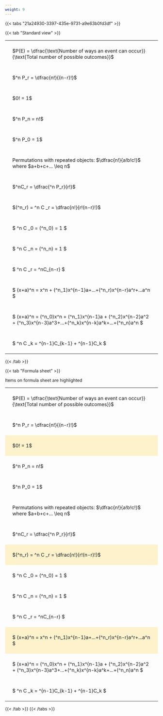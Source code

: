 ```yaml
---
weight: 9
---
```


{{< tabs "21a24930-3397-435e-9731-a9e63b0fd3df" >}}

{{< tab "Standard view" >}}

<style type="text/css">
#T_c816f th.col_heading {
  text-align: left;
  font-size: 1em;
}
#T_c816f td {
  text-align: left;
  font-size: 1em;
  padding: 1.5em;
}
</style>
<table id="T_c816f">
  <thead>
  </thead>
  <tbody>
    <tr>
      <td id="T_c816f_row0_col0" class="data row0 col0" >$P(E) = \dfrac{\text{Number of ways an event can occur}}{\text{Total number of possible outcomes}}$</td>
    </tr>
    <tr>
      <td id="T_c816f_row1_col0" class="data row1 col0" >$^n P_r = \dfrac{n!}{(n-r)!}$</td>
    </tr>
    <tr>
      <td id="T_c816f_row2_col0" class="data row2 col0" >$0! = 1$</td>
    </tr>
    <tr>
      <td id="T_c816f_row3_col0" class="data row3 col0" >$^n P_n = n!$</td>
    </tr>
    <tr>
      <td id="T_c816f_row4_col0" class="data row4 col0" >$^n P_0 = 1$</td>
    </tr>
    <tr>
      <td id="T_c816f_row5_col0" class="data row5 col0" >Permutations with repeated objects: $\dfrac{n!}{a!b!c!}$ where $a+b+c+... \leq n$</td>
    </tr>
    <tr>
      <td id="T_c816f_row6_col0" class="data row6 col0" >$^nC_r = \dfrac{^n P_r}{r!}$</td>
    </tr>
    <tr>
      <td id="T_c816f_row7_col0" class="data row7 col0" >$(^n_r) = ^n C _r = \dfrac{n!}{r!(n-r)!}$</td>
    </tr>
    <tr>
      <td id="T_c816f_row8_col0" class="data row8 col0" >$ ^n C _0 = (^n_0) = 1 $</td>
    </tr>
    <tr>
      <td id="T_c816f_row9_col0" class="data row9 col0" >$ ^n C _n = (^n_n) = 1 $</td>
    </tr>
    <tr>
      <td id="T_c816f_row10_col0" class="data row10 col0" >$ ^n C _r = ^nC_{n-r} $</td>
    </tr>
    <tr>
      <td id="T_c816f_row11_col0" class="data row11 col0" >$ (x+a)^n = x^n + (^n_1)x^{n-1}a+...+(^n_r)x^{n-r}a^r+...a^n    $</td>
    </tr>
    <tr>
      <td id="T_c816f_row12_col0" class="data row12 col0" >$ (x+a)^n = (^n_0)x^n + (^n_1)x^{n-1}a + (^n_2)x^{n-2}a^2 + (^n_3)x^{n-3}a^3+...+(^n_k)x^{n-k}a^k+...+(^n_n)a^n $</td>
    </tr>
    <tr>
      <td id="T_c816f_row13_col0" class="data row13 col0" >$ ^n C _k = ^{n-1}C_{k-1} + ^{n-1}C_k $</td>
    </tr>
  </tbody>
</table>
{{< /tab >}}

{{< tab "Formula sheet" >}}

Items on formula sheet are highlighted 
<br>
<style type="text/css">
#T_eba6c th.col_heading {
  text-align: left;
  font-size: 1em;
}
#T_eba6c td {
  text-align: left;
  font-size: 1em;
  padding: 1.5em;
}
#T_eba6c_row0_col0, #T_eba6c_row1_col0, #T_eba6c_row3_col0, #T_eba6c_row4_col0, #T_eba6c_row5_col0, #T_eba6c_row6_col0, #T_eba6c_row8_col0, #T_eba6c_row9_col0, #T_eba6c_row10_col0, #T_eba6c_row12_col0, #T_eba6c_row13_col0 {
  background-color: rgba(0,0,0,0);
}
#T_eba6c_row2_col0, #T_eba6c_row7_col0, #T_eba6c_row11_col0 {
  background-color: rgba(255,194,10, 0.2);
}
</style>
<table id="T_eba6c">
  <thead>
  </thead>
  <tbody>
    <tr>
      <td id="T_eba6c_row0_col0" class="data row0 col0" >$P(E) = \dfrac{\text{Number of ways an event can occur}}{\text{Total number of possible outcomes}}$</td>
    </tr>
    <tr>
      <td id="T_eba6c_row1_col0" class="data row1 col0" >$^n P_r = \dfrac{n!}{(n-r)!}$</td>
    </tr>
    <tr>
      <td id="T_eba6c_row2_col0" class="data row2 col0" >$0! = 1$</td>
    </tr>
    <tr>
      <td id="T_eba6c_row3_col0" class="data row3 col0" >$^n P_n = n!$</td>
    </tr>
    <tr>
      <td id="T_eba6c_row4_col0" class="data row4 col0" >$^n P_0 = 1$</td>
    </tr>
    <tr>
      <td id="T_eba6c_row5_col0" class="data row5 col0" >Permutations with repeated objects: $\dfrac{n!}{a!b!c!}$ where $a+b+c+... \leq n$</td>
    </tr>
    <tr>
      <td id="T_eba6c_row6_col0" class="data row6 col0" >$^nC_r = \dfrac{^n P_r}{r!}$</td>
    </tr>
    <tr>
      <td id="T_eba6c_row7_col0" class="data row7 col0" >$(^n_r) = ^n C _r = \dfrac{n!}{r!(n-r)!}$</td>
    </tr>
    <tr>
      <td id="T_eba6c_row8_col0" class="data row8 col0" >$ ^n C _0 = (^n_0) = 1 $</td>
    </tr>
    <tr>
      <td id="T_eba6c_row9_col0" class="data row9 col0" >$ ^n C _n = (^n_n) = 1 $</td>
    </tr>
    <tr>
      <td id="T_eba6c_row10_col0" class="data row10 col0" >$ ^n C _r = ^nC_{n-r} $</td>
    </tr>
    <tr>
      <td id="T_eba6c_row11_col0" class="data row11 col0" >$ (x+a)^n = x^n + (^n_1)x^{n-1}a+...+(^n_r)x^{n-r}a^r+...a^n    $</td>
    </tr>
    <tr>
      <td id="T_eba6c_row12_col0" class="data row12 col0" >$ (x+a)^n = (^n_0)x^n + (^n_1)x^{n-1}a + (^n_2)x^{n-2}a^2 + (^n_3)x^{n-3}a^3+...+(^n_k)x^{n-k}a^k+...+(^n_n)a^n $</td>
    </tr>
    <tr>
      <td id="T_eba6c_row13_col0" class="data row13 col0" >$ ^n C _k = ^{n-1}C_{k-1} + ^{n-1}C_k $</td>
    </tr>
  </tbody>
</table>
{{< /tab >}}
{{< /tabs >}}